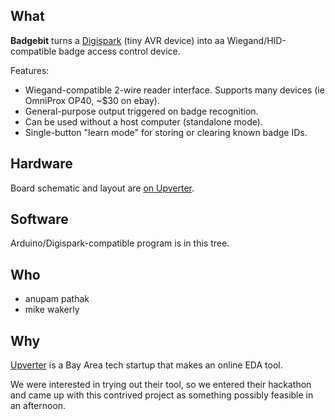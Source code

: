## What

**Badgebit** turns a [Digispark](http://www.digistump.com) (tiny AVR device)
into aa Wiegand/HID-compatible badge access control device.

Features:
* Wiegand-compatible 2-wire reader interface.  Supports many devices (ie OmniProx OP40, ~$30 on ebay).
* General-purpose output triggered on badge recognition.
* Can be used without a host computer (standalone mode).
* Single-button "learn mode" for storing or clearing known badge IDs.

## Hardware

Board schematic and layout are
[on Upverter](http://upverter.com/mik3y/66e4df5b5d819d7e/BadgeBit).

## Software

Arduino/Digispark-compatible program is in this tree.

## Who

* anupam pathak
* mike wakerly

## Why

[Upverter](http://www.upverter.com/) is a Bay Area tech startup that makes an
online EDA tool.

We were interested in trying out their tool, so we entered their hackathon and
came up with this contrived project as something possibly feasible in an
afternoon.
